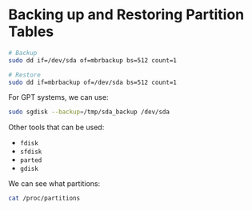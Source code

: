 # Backing up and Restoring Partition Tables

```bash
# Backup
sudo dd if=/dev/sda of=mbrbackup bs=512 count=1

# Restore
sudo dd if=mbrbackup of=/dev/sda bs=512 count=1
```

For GPT systems, we can use:

```bash
sudo sgdisk --backup=/tmp/sda_backup /dev/sda
```

Other tools that can be used:

- `fdisk`
- `sfdisk`
- `parted`
- `gdisk`

We can see what partitions:

```bash
cat /proc/partitions 
```
